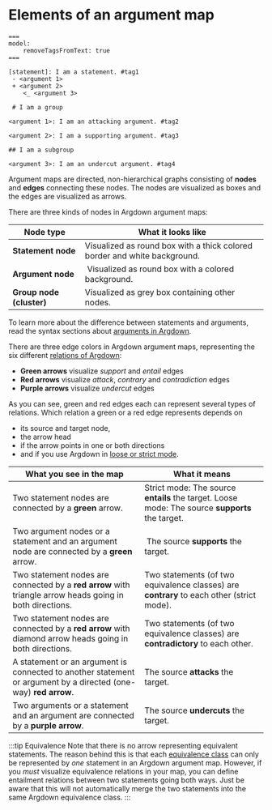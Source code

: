 # Elements of an argument map

```argdown-map
===
model:
    removeTagsFromText: true
===

[statement]: I am a statement. #tag1
 - <argument 1>
 + <argument 2>
    <_ <argument 3>

 # I am a group

<argument 1>: I am an attacking argument. #tag2

<argument 2>: I am a supporting argument. #tag3

## I am a subgroup

<argument 3>: I am an undercut argument. #tag4
```

Argument maps are directed, non-hierarchical graphs consisting of __nodes__ and __edges__ connecting these nodes. The nodes are visualized as boxes and the edges are visualized as arrows. 

There are three kinds of nodes in Argdown argument maps:

| Node type               | What it looks like              |
|-----------------------|-------------------------|
| **Statement node**    | Visualized as round box with a thick colored border and white background. |
| **Argument node** | Visualized as round box with a colored background. |
| **Group node (cluster)** | Visualized as grey box containing other nodes. |

To learn more about the difference between statements and arguments, read the syntax sections about [arguments in Argdown](/syntax/arguments).

There are three edge colors in Argdown argument maps, representing the six different [relations of Argdown](/syntax/#relations):

- **Green arrows** visualize _support_ and _entail_ edges
- **Red arrows** visualize _attack_, _contrary_ and _contradiction_ edges
- **Purple arrows** visualize _undercut_ edges

As you can see, green and red edges each can represent several types of relations. Which relation a green or a red edge represents depends on 

- its source and target node, 
- the arrow head
- if the arrow points in one or both directions
- and if you use Argdown in [loose or strict mode](/syntax/#relations-between-statements).

| What you see in the map | What it means |
|-------------------------|---------------|
| Two statement nodes are connected by a __green__ arrow. | Strict mode: The source __entails__ the target. Loose mode: The source __supports__ the target. |
| Two argument nodes or a statement and an argument node are connected by a __green__ arrow. | The source __supports__ the target. |
| Two statement nodes are connected by a __red arrow__ with triangle arrow heads going in both directions. | Two statements (of two equivalence classes) are __contrary__ to each other (strict mode). |
| Two statement nodes are connected by a __red arrow__ with diamond arrow heads going in both directions. | Two statements (of two equivalence classes) are __contradictory__ to each other. |
| A statement or an argument is connected to another statement or argument by a directed (one-way) __red arrow__. | The source __attacks__ the target. |
| Two arguments or a statement and an argument are connected by a __purple arrow__. | The source __undercuts__ the target. |

:::tip Equivalence
Note that there is no arrow representing equivalent statements. The reason behind this is that each [equivalence class](/syntax/#equivalence-classes) can only be represented by *one* statement in an Argdown argument map. However, if you _must_ visualize equivalence relations in your map, you can define entailment relations between two statements going both ways. Just be aware that this will not automatically merge the two statements into the same Argdown equivalence class.
:::